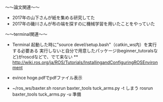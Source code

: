 〜〜論文関連〜〜
* 2017年の山下さんが紙を集める研究してた
* 2017年の磯川さんが布の端を探すのに機械学習を用いたことをやっていた


〜〜terminal関連〜〜
* Terminal 起動した時に"source devel/setup.bash"（catkin_ws内）を実行する必要ある
    実行しないと自分で用意したパッケージ(beginner_tutoralsなど)がroscdなどで、でて来ない
** http://wiki.ros.org/ja/ROS/Tutorials/InstallingandConfiguringROSEnvironment

* evince hoge.pdfでpdfファイル表示

* ~/ros_ws/baxter.sh 
 rosrun baxter_tools tuck_arms.py -t しまう
 rosrun baxter_tools tuck_arms.py -u 準備
